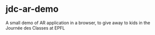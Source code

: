 jdc-ar-demo
===========

A small demo of AR application in a browser, to give away to kids in the Journée des Classes at EPFL
